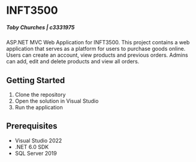 # INFT3500
##### Toby Churches | c3331975

ASP.NET MVC Web Application for INFT3500. This project contains a web application that serves as a platform for users to purchase goods online. Users can create an account, view products and previous orders. Admins can add, edit and delete products and view all orders.

## Getting Started
1. Clone the repository
2. Open the solution in Visual Studio
3. Run the application


## Prerequisites
- Visual Studio 2022
- .NET 6.0 SDK
- SQL Server 2019


